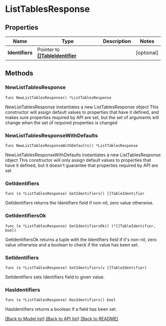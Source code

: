 # ListTablesResponse

## Properties

Name | Type | Description | Notes
------------ | ------------- | ------------- | -------------
**Identifiers** | Pointer to [**[]TableIdentifier**](TableIdentifier.md) |  | [optional] 

## Methods

### NewListTablesResponse

`func NewListTablesResponse() *ListTablesResponse`

NewListTablesResponse instantiates a new ListTablesResponse object
This constructor will assign default values to properties that have it defined,
and makes sure properties required by API are set, but the set of arguments
will change when the set of required properties is changed

### NewListTablesResponseWithDefaults

`func NewListTablesResponseWithDefaults() *ListTablesResponse`

NewListTablesResponseWithDefaults instantiates a new ListTablesResponse object
This constructor will only assign default values to properties that have it defined,
but it doesn't guarantee that properties required by API are set

### GetIdentifiers

`func (o *ListTablesResponse) GetIdentifiers() []TableIdentifier`

GetIdentifiers returns the Identifiers field if non-nil, zero value otherwise.

### GetIdentifiersOk

`func (o *ListTablesResponse) GetIdentifiersOk() (*[]TableIdentifier, bool)`

GetIdentifiersOk returns a tuple with the Identifiers field if it's non-nil, zero value otherwise
and a boolean to check if the value has been set.

### SetIdentifiers

`func (o *ListTablesResponse) SetIdentifiers(v []TableIdentifier)`

SetIdentifiers sets Identifiers field to given value.

### HasIdentifiers

`func (o *ListTablesResponse) HasIdentifiers() bool`

HasIdentifiers returns a boolean if a field has been set.


[[Back to Model list]](../README.md#documentation-for-models) [[Back to API list]](../README.md#documentation-for-api-endpoints) [[Back to README]](../README.md)


